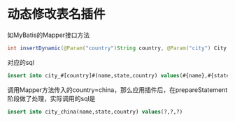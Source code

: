 # 动态修改表名插件

如MyBatis的Mapper接口方法
```java
int insertDynamic(@Param("country")String country, @Param("city") City city);
```
对应的sql
```sql
insert into city_#[country]#(name,state,country) values(#{name},#{state},#{country})
```
调用Mapper方法传入的country=china，那么应用插件后，在prepareStatement阶段做了处理，实际调用的sql是
```sql
insert into city_china(name,state,country) values(?,?,?)
```
